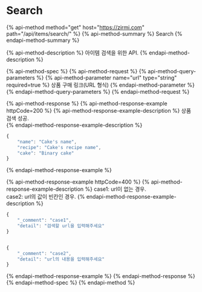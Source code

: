 # Search

{% api-method method="get" host="https://zirmi.com" path="/api/items/search/" %}
{% api-method-summary %}
Search
{% endapi-method-summary %}

{% api-method-description %}
아이템 검색을 위한 API. 
{% endapi-method-description %}

{% api-method-spec %}
{% api-method-request %}
{% api-method-query-parameters %}
{% api-method-parameter name="url" type="string" required=true %}
상품 구매 링크\(URL 형식\)
{% endapi-method-parameter %}
{% endapi-method-query-parameters %}
{% endapi-method-request %}

{% api-method-response %}
{% api-method-response-example httpCode=200 %}
{% api-method-response-example-description %}
상품 검색 성공.  
{% endapi-method-response-example-description %}

```javascript
{
    "name": "Cake's name",
    "recipe": "Cake's recipe name",
    "cake": "Binary cake"
}
```
{% endapi-method-response-example %}

{% api-method-response-example httpCode=400 %}
{% api-method-response-example-description %}
case1: url이 없는 경우.   
case2: url의 값이 빈칸인 경우. 
{% endapi-method-response-example-description %}

```javascript
{
    "_comment": "case1",
    "detail": "검색할 url을 입력해주세요"
}


{
    "_comment": "case2",
    "detail": "url의 내용을 입력해주세요"
}
```
{% endapi-method-response-example %}
{% endapi-method-response %}
{% endapi-method-spec %}
{% endapi-method %}



